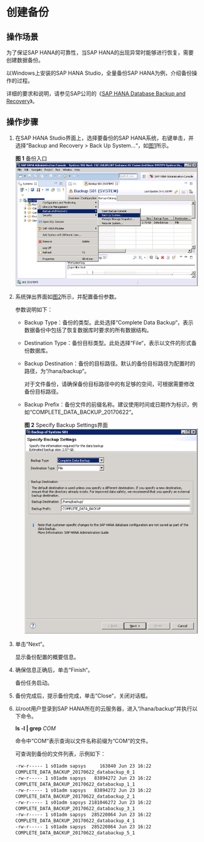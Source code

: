 # 创建备份<a name="saphana_02_0058"></a>

## 操作场景<a name="zh-cn_topic_0063233740_section105671134125910"></a>

为了保证SAP HANA的可靠性，当SAP HANA的出现异常时能够进行恢复，需要创建数据备份。

以Windows上安装的SAP HANA Studio，全量备份SAP HANA为例，介绍备份操作的过程。

详细的要求和说明，请参见SAP公司的《[SAP HANA Database Backup and Recovery](https://help.sap.com/viewer/6b94445c94ae495c83a19646e7c3fd56/2.0.01/en-US/c4663eabbb571014923a90c70cec566c.html)》。

## 操作步骤<a name="zh-cn_topic_0063233740_section1680118393286"></a>

1.  在SAP HANA Studio界面上，选择要备份的SAP HANA系统，右键单击，并选择“Backup and Recovery  \>  Back Up System...“，如[图1](#zh-cn_topic_0063233740_fig15916142413292)所示。

    **图 1**  备份入口<a name="zh-cn_topic_0063233740_fig15916142413292"></a>  
    ![](figures/备份入口.png "备份入口")

2.  系统弹出界面如[图2](#zh-cn_topic_0063233740_fig13244144310617)所示，并配置备份参数。

    参数说明如下：

    -   Backup Type：备份的类型。此处选择“Complete Data Backup“，表示数据备份中包括了恢复数据库时要求的所有数据结构。
    -   Destination Type：备份目标类型。此处选择“File“，表示以文件的形式备份数据库。
    -   Backup Destination：备份的目标路径。默认的备份目标路径为配置时的路径，为“/hana/backup“。

        对于文件备份，请确保备份目标路径中的有足够的空间，可根据需要修改备份目标路径。

    -   Backup Prefix：备份文件的前缀名称。建议使用时间或日期作为标识，例如“COMPLETE\_DATA\_BACKUP\_20170622“。

        **图 2**  Specify Backup Settings界面<a name="zh-cn_topic_0063233740_fig13244144310617"></a>  
        ![](figures/Specify-Backup-Settings界面.png "Specify-Backup-Settings界面")


3.  单击“Next“。

    显示备份配置的概要信息。

4.  确保信息正确后，单击“Finish“。

    备份任务启动。

5.  备份完成后，提示备份完成，单击“Close“，关闭对话框。
6.  以root用户登录到SAP HANA所在的云服务器，进入“/hana/backup“并执行以下命令。

    **ls -l | grep** _COM_

    命令中“COM“表示查询以文件名称前缀为“COM“的文件。

    可查询到备份的文件列表，示例如下：

    ```
    -rw-r----- 1 s01adm sapsys     163840 Jun 23 16:22 COMPLETE_DATA_BACKUP_20170622_databackup_0_1
    -rw-r----- 1 s01adm sapsys   83894272 Jun 23 16:22 COMPLETE_DATA_BACKUP_20170622_databackup_1_1
    -rw-r----- 1 s01adm sapsys   83894272 Jun 23 16:22 COMPLETE_DATA_BACKUP_20170622_databackup_2_1
    -rw-r----- 1 s01adm sapsys 2181046272 Jun 23 16:22 COMPLETE_DATA_BACKUP_20170622_databackup_3_1
    -rw-r----- 1 s01adm sapsys  285220864 Jun 23 16:22 COMPLETE_DATA_BACKUP_20170622_databackup_4_1
    -rw-r----- 1 s01adm sapsys  285220864 Jun 23 16:22 COMPLETE_DATA_BACKUP_20170622_databackup_5_1
    ```


